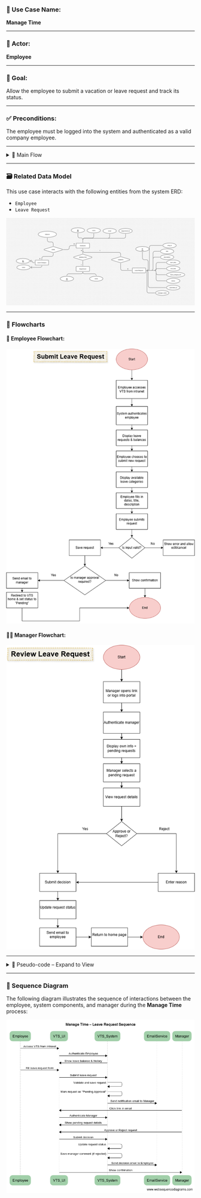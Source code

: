 ### 📝 Use Case Name: 
**Manage Time**

---

### 👤 Actor: 
**Employee**

---

### 🎯 Goal: 
Allow the employee to submit a vacation or leave request and track its status.

---

### ✅ Preconditions:
The employee must be logged into the system and authenticated as a valid company employee.

---

<details>
<summary>🔁 Main Flow</summary>

#### 🧑‍💼 Employee Actions:
1. The employee accesses the **VTS** via the intranet portal.
2. The system authenticates the user and displays:
   - Past leave requests (last 6 months)
   - Future requests (up to 18 months ahead)
   - Current leave balances
3. The employee chooses to create a new leave request.
4. The system displays available leave categories with a positive balance.
5. The employee:
   - Selects dates using a calendar
   - Specifies hours per day
   - Enters a short title and description
6. The employee submits the request.
7. The system validates the data:
   - If invalid → errors are shown and the employee can edit or cancel
   - If valid → request is saved
8. If approval is required, an email is sent to the manager.
9. The employee is redirected to the VTS homepage, and the request is marked as **Pending Approval**.

#### 👨‍💼 Manager Actions:
10. The manager opens the request via email link or logs in through the portal.
11. After authentication, the manager views:
    - Their own leave info
    - Pending approval requests from employees
12. The manager opens a request and reviews the details.
13. The manager approves or rejects the request:
    - Rejection requires a reason
14. The system updates the request status and notifies the employee by email.
15. The manager is returned to the VTS homepage and may:
    - Review more requests
    - Submit their own
    - Exit the system

</details>

---

### 🗃️ Related Data Model

This use case interacts with the following entities from the system ERD:

- `Employee`
- `Leave Request`

![ERD Overview](../../models/erd.jpg)

---

### 🧭 Flowcharts

#### 👤 Employee Flowchart:
![Employee Submit Request](./SubmitRequest-emp.png)

#### 👨‍💼 Manager Flowchart:
![Manager Submit Request](./SubmitRequest-manager.png)

---

<details>
<summary>🧠 Pseudo-code – Expand to View</summary>

### 🧑‍💼 EMPLOYEE SECTION

```pseudo
FUNCTION accessVTS(employeeId)
    IF NOT isLoggedIn(employeeId) THEN
        DISPLAY "You must log in to continue."
        RETURN
    ENDIF

    showEmployeeLeaveHistory(employeeId)
    showAvailableLeaveBalance(employeeId)

    CHOICE = prompt("Do you want to create a new leave request?")
    IF CHOICE == "Yes" THEN
        CALL submitLeaveRequest(employeeId)
    ENDIF
END FUNCTION
```
```pseudo
FUNCTION submitLeaveRequest(employeeId)
    leaveType = prompt("Select leave type")
    
    IF NOT hasPositiveBalance(employeeId, leaveType) THEN
        DISPLAY "No balance for selected leave type"
        RETURN
    ENDIF

    startDate = prompt("Enter start date")
    endDate = prompt("Enter end date")
    title = prompt("Enter title")
    description = prompt("Enter description")

    IF NOT isValidDates(startDate, endDate) THEN
        DISPLAY "Invalid date range"
        RETURN
    ENDIF

    requestId = createLeaveRequest(
        employeeId, leaveType, startDate, endDate,title, description
    )

    IF leaveTypeRequiresApproval(leaveType) THEN
        sendApprovalEmailToManager(employeeId, requestId)
        updateRequestStatus(requestId, "Pending Approval")
    ELSE
        updateRequestStatus(requestId, "Auto Approved")
    ENDIF

    DISPLAY "Leave request submitted successfully"
END FUNCTION
```

### 🧑‍💼 MANAGER SECTION
```pseudo
FUNCTION managerReviewsRequests(managerId)
    IF NOT isLoggedIn(managerId) THEN
        DISPLAY "You must log in as a manager."
        RETURN
    ENDIF

    pendingRequests = getPendingRequestsForManager(managerId)
    
    FOR request IN pendingRequests
        DISPLAY request.details
        decision = prompt("Approve or Reject?")

        IF decision == "Reject" THEN
            reason = prompt("Enter rejection reason")
            updateRequestStatus(request.id, "Rejected")
            storeManagerComment(request.id, reason)
        ELSE
            updateRequestStatus(request.id, "Approved")
        ENDIF

        notifyEmployee(request.employeeId, request.id)
    ENDFOR

    DISPLAY "All requests processed."
END FUNCTION
```

</details>

-----


### 🔄 Sequence Diagram

The following diagram illustrates the sequence of interactions between the employee, system components, and manager during the **Manage Time** process:

![Manage Time Sequence Diagram](./ManageTimeSequence.png)
